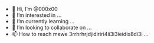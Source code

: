 - 👋 Hi, I’m @000x00
- 👀 I’m interested in ...
- 🌱 I’m currently learning ...
- 💞️ I’m looking to collaborate on ...
- 📫 How to reach mewe 3rrhrhrjdjidiriri4ii3i3ieidix8di3i ...

<!---
000x00/000x00 is a ✨ special ✨ repository because its `README.md` (this file) appears on your GitHub profile.
You can click the Preview link to take a look at your changes.
--->
